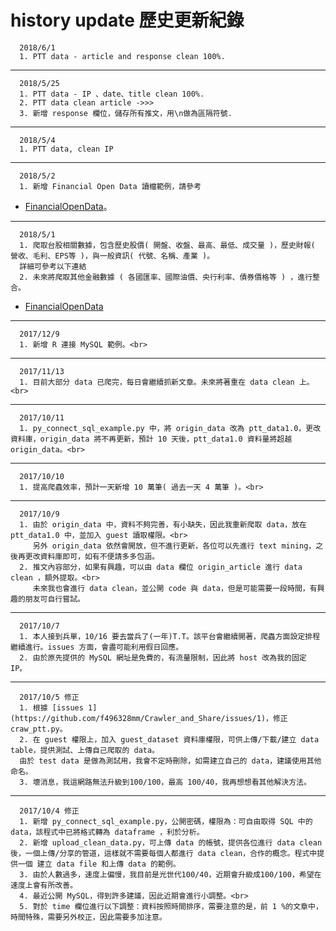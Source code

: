 
# history update 歷史更新紀錄

      2018/6/1
      1. PTT data - article and response clean 100%.
------------------------------------------------------

      2018/5/25
      1. PTT data - IP 、date、title clean 100%.
      2. PTT data clean article ->>>
      3. 新增 response 欄位，儲存所有推文，用\n做為區隔符號.
------------------------------------------------------

      2018/5/4
      1. PTT data, clean IP 
------------------------------------------------------

      2018/5/2
      1. 新增 Financial Open Data 讀檔範例，請參考 
* [FinancialOpenData](https://github.com/f496328mm/FinancialMining/tree/master/FinancialOpenData)。
------------------------------------------------------

      2018/5/1
      1. 爬取台股相關數據，包含歷史股價( 開盤、收盤、最高、最低、成交量 )，歷史財報( 營收、毛利、EPS等 )，與一般資訊( 代號、名稱、產業 )。
      詳細可參考以下連結
      2. 未來將爬取其他金融數據 ( 各國匯率、國際油價、央行利率、債券價格等 ) ，進行整合。
* [FinancialOpenData](https://github.com/f496328mm/FinancialMining/tree/master/FinancialOpenData)
      
------------------------------------------------------

      2017/12/9
      1. 新增 R 連接 MySQL 範例。<br>
------------------------------------------------------

      2017/11/13
      1. 目前大部分 data 已爬完，每日會繼續抓新文章。未來將著重在 data clean 上。<br>
------------------------------------------------------

      2017/10/11
      1. py_connect_sql_example.py 中，將 origin_data 改為 ptt_data1.0，更改資料庫，origin_data 將不再更新，預計 10 天後，ptt_data1.0 資料量將超越 origin_data。<br>
------------------------------------------------------

      2017/10/10
      1. 提高爬蟲效率，預計一天新增 10 萬筆( 過去一天 4 萬筆 )。<br>
------------------------------------------------------

      2017/10/9 
      1. 由於 origin_data 中，資料不夠完善，有小缺失，因此我重新爬取 data，放在 ptt_data1.0 中，並加入 guest 讀取權限。<br>
         另外 origin_data 依然會開放，但不進行更新，各位可以先進行 text mining，之後再更改資料庫即可，如有不便請多多包涵。
      2. 推文內容部分，如果有興趣，可以由 data 欄位 origin_article 進行 data clean ，額外提取。<br>
         未來我也會進行 data clean，並公開 code 與 data，但是可能需要一段時間，有興趣的朋友可自行嘗試。
------------------------------------------------------

      2017/10/7 
      1. 本人接到兵單，10/16 要去當兵了(一年)T.T。該平台會繼續開著，爬蟲方面設定排程繼續進行。issues 方面，會盡可能利用假日回應。
      2. 由於原先提供的 MySQL 網址是免費的，有流量限制，因此將 host 改為我的固定 IP。
------------------------------------------------------

      2017/10/5 修正
      1. 根據 [issues 1](https://github.com/f496328mm/Crawler_and_Share/issues/1)，修正 craw_ptt.py。
      2. 在 guest 權限上，加入 guest_dataset 資料庫權限，可供上傳/下載/建立 data table，提供測試、上傳自己爬取的 data。
      由於 test data 是做為測試用，我會不定時刪除，如需建立自己的 data，建議使用其他命名。
      3. 壞消息，我這網路無法升級到100/100，最高 100/40，我再想想看其他解決方法。
------------------------------------------------------

      2017/10/4 修正
      1. 新增 py_connect_sql_example.py，公開密碼，權限為：可自由取得 SQL 中的 data，該程式中已將格式轉為 dataframe ，利於分析。
      2. 新增 upload_clean_data.py，可上傳 data 的帳號，提供各位進行 data clean 後，一個上傳/分享的管道，這樣就不需要每個人都進行 data clean，合作的概念。程式中提供一個 建立 data file 和上傳 data 的範例。
      3. 由於人數過多，速度上偏慢，我目前是光世代100/40，近期會升級成100/100，希望在速度上會有所改善。
      4. 最近公開 MySQL，得到許多建議，因此近期會進行小調整。<br>
      5. 對於 time 欄位進行以下調整：資料按照時間排序，需要注意的是，前 1 %的文章中，時間特殊，需要另外校正，因此需要多加注意。
